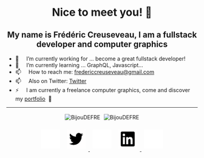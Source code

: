 <h1 align="center">Nice to meet you! 👋</h1>

<h2 align="center">My name is Frédéric Creuseveau, I am a fullstack developer and computer graphics</h3>

- 🔭 &nbsp; &nbsp; I’m currently working for ... become a great fullstack developer!
- 🌱 &nbsp; &nbsp; I’m currently learning ... GraphQL, Javascript...
- 📫 &nbsp; &nbsp; How to reach me: fredericcreuseveau@gmail.com
- 📫 &nbsp; &nbsp; Also on Twitter: [Twitter](https://twitter.com/bijoudefre)
- ⚡ &nbsp; &nbsp; I am currently a freelance computer graphics, come and discover my [portfolio](https://frederic-creuseveau-portfolio.netlify.app/) &nbsp;👀

<hr/>

<div align="center">
    <div>
        <img style="margin: 0.2em; height: 11em" src="https://github-readme-stats.vercel.app/api?username=BijouDEFRE&show_icons=true&count_private=false" alt="BijouDEFRE"/>
        <!-- <img style="margin: 0.2em; height: 11em" src="./images/Socials.svg" alt="white space" /> -->
        <img style="margin: 0.2em; height: 11em" src="https://github-readme-stats.vercel.app/api/top-langs/?username=BijouDEFRE&layout=compact" alt="BijouDEFRE" />
    </div>
</div>

<p align="center">
    <img style="margin: 0.5em" src="./images/Space.svg" alt="" height="50" width="50" />
    <a href="https://twitter.com/bijoudefre" target="blank">
        <img style="margin: 0.5em" src="./images/Twitter.svg" alt="bijoudefre" height="50" width="50" />
    </a>
    <img style="margin: 0.5em" src="./images/Space.svg" alt="" height="50" width="50" />
    <a href="https://www.linkedin.com/in/frédéric-creuseveau/" target="blank">
        <img style="margin: 0.5em" src="./images/Linkedin.svg" alt="https://www.linkedin.com/in/frédéric-creuseveau/" height="50" width="50" />
    </a>
    <img style="margin: 0.5em" src="./images/Space.svg" alt="" height="50" width="50" />
</p>
